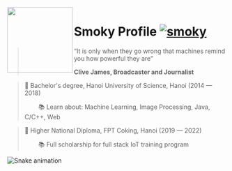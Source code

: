 <img src="https://miro.medium.com/v2/resize:fit:640/format:webp/1*Erk4NawQOHkf4wSN7JmB_A.jpeg" align="left" width="150" height="150" />

# Smoky Profile [![smoky](https://cdn.jsdelivr.net/gh/sindresorhus/awesome@d7305f38d29fed78fa85652e3a63e154dd8e8829/media/badge.svg)](https://github.com/sindresorhus/awesome#readme)

> “It is only when they go wrong that machines remind you how powerful they are”
> 
> **Clive James, Broadcaster and Journalist**

> :school: Bachelor's degree, Hanoi University of Science, Hanoi (2014 — 2018)
> 
> &nbsp;&nbsp;&nbsp;&nbsp;&nbsp;&nbsp;&nbsp;&nbsp;:books: Learn about: Machine Learning, Image Processing, Java, C/C++, Web

> :school: Higher National Diploma, FPT Coking, Hanoi (2019 — 2022)
> 
> &nbsp;&nbsp;&nbsp;&nbsp;&nbsp;&nbsp;&nbsp;&nbsp;:books: Full scholarship for full stack IoT training program

![Snake animation](https://github.com/thepiyushmalhotra/thepiyushmalhotra/blob/output/github-contribution-grid-snake.svg)
